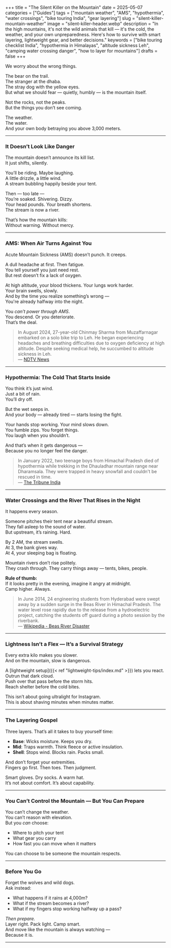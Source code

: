 +++
title = "The Silent Killer on the Mountain"
date = 2025-05-07
categories = ["Guides"]
tags = ["mountain weather", "AMS", "hypothermia", "water crossings", "bike touring India", "gear layering"]
slug = "silent-killer-mountain-weather"
image = "silent-killer-header.webp"
description = "In the high mountains, it's not the wild animals that kill — it's the cold, the weather, and your own unpreparedness. Here's how to survive with smart layering, lightweight gear, and better decisions."
keywords = ["bike touring checklist India", "hypothermia in Himalayas", "altitude sickness Leh", "camping water crossing danger", "how to layer for mountains"]
drafts = false
+++

We worry about the wrong things.

The bear on the trail.  
The stranger at the dhaba.  
The stray dog with the yellow eyes.  
But what we should fear — quietly, humbly — is the mountain itself.

Not the rocks, not the peaks.  
But the things you don’t see coming.

The weather.  
The water.  
And your own body betraying you above 3,000 meters.

---

### It Doesn’t Look Like Danger

The mountain doesn’t announce its kill list.  
It just shifts, silently.

You’ll be riding. Maybe laughing.  
A little drizzle, a little wind.  
A stream bubbling happily beside your tent.

Then — too late —  
You’re soaked. Shivering. Dizzy.  
Your head pounds. Your breath shortens.  
The stream is now a river.

That’s how the mountain kills:  
Without warning. Without mercy.

---

### AMS: When Air Turns Against You

Acute Mountain Sickness (AMS) doesn’t punch. It creeps.

A dull headache at first. Then fatigue.  
You tell yourself you just need rest.  
But rest doesn’t fix a lack of oxygen.

At high altitude, your blood thickens. Your lungs work harder.  
Your brain swells, slowly.  
And by the time you realize something’s wrong —  
You're already halfway into the night.

You *can’t power through AMS*.  
You descend. Or you deteriorate.  
That’s the deal.
  
> In August 2024, 27-year-old Chinmay Sharma from Muzaffarnagar embarked on a solo bike trip to Leh. He began experiencing headaches and breathing difficulties due to oxygen deficiency at high altitude. Despite seeking medical help, he succumbed to altitude sickness in Leh.  
> — [NDTV News](https://www.ndtv.com/india-news/what-is-altitude-sickness-the-cause-behind-noida-mans-death-in-leh-6474856)

---

### Hypothermia: The Cold That Starts Inside

You think it’s just wind.  
Just a bit of rain.  
You’ll dry off.

But the wet seeps in.  
And your body — already tired — starts losing the fight.

Your hands stop working. Your mind slows down.  
You fumble zips. You forget things.  
You laugh when you shouldn’t.

And that’s when it gets dangerous —  
Because you no longer feel the danger.
  
> In January 2022, two teenage boys from Himachal Pradesh died of hypothermia while trekking in the Dhauladhar mountain range near Dharamsala. They were trapped in heavy snowfall and couldn't be rescued in time.  
> — [The Tribune India](https://www.tribuneindia.com/news/himachal/trapped-in-snowfall-two-teenagers-die-of-hypothermia-in-dharamsala-mountains-364050)

---

### Water Crossings and the River That Rises in the Night

It happens every season.

Someone pitches their tent near a beautiful stream.  
They fall asleep to the sound of water.  
But upstream, it’s raining. Hard.

By 2 AM, the stream swells.  
At 3, the bank gives way.  
At 4, your sleeping bag is floating.

Mountain rivers don’t rise politely.  
They crash through. They carry things away — tents, bikes, people.

**Rule of thumb:**  
If it looks pretty in the evening, imagine it angry at midnight.  
Camp higher. Always.
  
> In June 2014, 24 engineering students from Hyderabad were swept away by a sudden surge in the Beas River in Himachal Pradesh. The water level rose rapidly due to the release from a hydroelectric project, catching the students off guard during a photo session by the riverbank.  
> — [Wikipedia - Beas River Disaster](https://en.wikipedia.org/wiki/Beas_River_disaster)

---

### Lightness Isn’t a Flex — It’s a Survival Strategy

Every extra kilo makes you slower.  
And on the mountain, slow is dangerous.

A [lightweight setup]({{< ref "lightweight-tips/index.md" >}}) lets you react.  
Outrun that dark cloud.  
Push over that pass before the storm hits.  
Reach shelter before the cold bites.

This isn’t about going ultralight for Instagram.  
This is about shaving minutes when minutes matter.

---

### The Layering Gospel

Three layers. That’s all it takes to buy yourself time:

- **Base**: Wicks moisture. Keeps you dry.
- **Mid**: Traps warmth. Think fleece or active insulation.
- **Shell**: Stops wind. Blocks rain. Packs small.

And don’t forget your extremities.  
Fingers go first. Then toes. Then judgment.

Smart gloves. Dry socks. A warm hat.  
It’s not about comfort. It’s about capability.

---

### You Can’t Control the Mountain — But You Can Prepare

You can’t change the weather.  
You can’t reason with elevation.  
But you *can* choose:

- Where to pitch your tent  
- What gear you carry  
- How fast you can move when it matters

You can choose to be someone the mountain respects.

---

### Before You Go

Forget the wolves and wild dogs.  
Ask instead:

- What happens if it rains at 4,000m?  
- What if the stream becomes a river?  
- What if my fingers stop working halfway up a pass?

*Then prepare.*  
Layer right. Pack light. Camp smart.  
And move like the mountain is always watching —  
Because it is.

---

<!-- **Want a detailed checklist built by people who’ve learned the hard way?**  
Subscribe below and we’ll send you the Ultimate Bike Touring Checklist PDF — the one that keeps your fingers warm, your lungs safe, and your wheels rolling. -->
